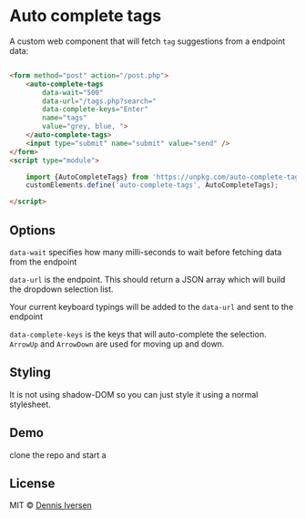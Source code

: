 # Auto complete tags

A custom web component that will fetch `tag` suggestions from a endpoint data: 

~~~html

<form method="post" action="/post.php">
    <auto-complete-tags
        data-wait="500" 
        data-url="/tags.php?search=" 
        data-complete-keys="Enter"
        name="tags" 
        value="grey, blue, ">
    </auto-complete-tags>
    <input type="submit" name="submit" value="send" />
</form>
<script type="module">

    import {AutoCompleteTags} from 'https://unpkg.com/auto-complete-tags@1.0.0/index.js';
    customElements.define('auto-complete-tags', AutoCompleteTags);

</script>

~~~

## Options

`data-wait` specifies how many milli-seconds to wait before fetching data from the endpoint

`data-url` is the endpoint. This should return a JSON array which will build the dropdown selection list.

Your current keyboard typings will be added to the `data-url` and sent to the endpoint

`data-complete-keys` is the keys that will auto-complete the selection. `ArrowUp` and `ArrowDown` are used for moving up and down.

## Styling

It is not using shadow-DOM so you can just style it using a normal stylesheet. 

## Demo

clone the repo and start a 





## License

MIT © [Dennis Iversen](https://github.com/diversen)